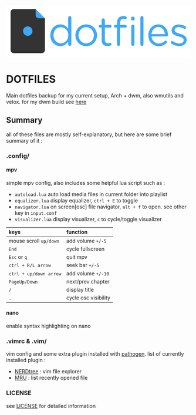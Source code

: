 ![alt text](logo.png "dotfiles")

# DOTFILES
Main dotfiles backup for my current setup, Arch + dwm, also wmutils and velox. for my dwm build see [here](https://github.com/okiptkn/dwmfu)

## Summary
all of these files are mostly self-explanatory, but here are some brief summary of it :

### .config/
#### mpv
simple mpv config, also includes some helpful lua script such as :
* `autoload.lua` auto load media files in current folder into playlist
* `equalizer.lua` display equalizer, `ctrl + E` to toggle
* `navigator.lua` on screen[osc] file navigator, `alt + f` to open. see other key in `input.conf`
* `visualizer.lua` display visualizer, `c` to cycle/toggle visualizer

| keys                  | function             |
|:----------------------|:---------------------|
| mouse scroll `up/down`| add volume `+/-5`    |
| `End`                 | cycle fullscreen     |
| `Esc` or `q`          | quit mpv             |
| `ctrl + R/L arrow`    | seek bar `+/-5`      |
| `ctrl + up/down arrow`| add volume `+/-10`   |
| `PageUp/Down`         | next/prev chapter    |
| `/`                   | display title        |
| `.`                   | cycle osc visibility |

#### nano
enable syntax highlighting on nano

### .vimrc & .vim/
vim config and some extra plugin installed with [pathogen](https://github.com/tpope/vim-pathogen). list of currently installed plugin :
* [NERDtree](https://github.com/scrooloose/nerdtree) : vim file explorer
* [MRU](https://github.com/vim-scripts/mru.vim)      : list recently opened file

### LICENSE
see [LICENSE](LICENSE) for detailed information

